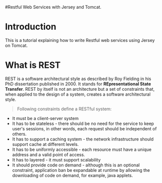 #Restful Web Services with Jersey and Tomcat.

# Introduction #

This is a tutorial explaining how to write Restful web services using Jersey on Tomcat.


# What is REST #

REST is a software architectural style as described by Roy Fielding in his PhD dissertation published in 2000. It stands for **REpresentational State Transfer**. REST by itself is not an architecture but a set of constraints that, when applied to the design of a system, creates a software architectural style.
> Following constraints define a RESTful system:

  * It must be a client-server system
  * It has to be stateless - there should be no need for the service to keep user's sessions, in other words, each request should be independent of others.
  * It has to support a caching system - the network infrastructure should support cache at different levels.
  * It has to be uniformly accessible - each resource must have a unique address and a valid point of access.
  * It has to layered - it must support scalability
  * It should provide code on demand  - although this is an optional constraint, application ban be expandable at runtime by allowing the downloading of code on demand, for example, java applets.